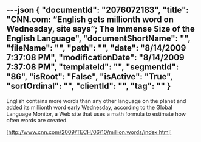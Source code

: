 ---json
{
  "documentId": "2076072183",
  "title": "CNN.com: “English gets millionth word on Wednesday, site says”; The Immense Size of the English Language",
  "documentShortName": "",
  "fileName": "",
  "path": "",
  "date": "8/14/2009 7:37:08 PM",
  "modificationDate": "8/14/2009 7:37:08 PM",
  "templateId": "",
  "segmentId": "86",
  "isRoot": "False",
  "isActive": "True",
  "sortOrdinal": "",
  "clientId": "",
  "tag": ""
}
---

English contains more words than any other language on the planet and added its millionth word early Wednesday, according to the Global Language Monitor, a Web site that uses a math formula to estimate how often words are created.

[http://www.cnn.com/2009/TECH/06/10/million.words/index.html]
